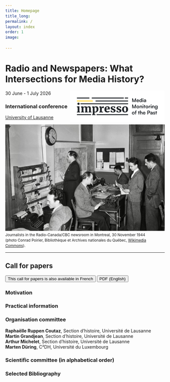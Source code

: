 ```yaml
---
title: Homepage
title_long: 
permalink: /
layout: index
order: 1
image: 

---
```


# Radio and Newspapers: What Intersections for Media History?
<img src="images/impresso.png" alt="image" width="300" height="auto" align="right">
30 June - 1 July 2026

### International conference
[University of Lausanne](https://impresso.github.io/radio-and-newspapers-conference/practical)

![Radio and Newspapers Conference](images/radio_and_newspapers_conference_2026.jpg)
<small>Journalists in the Radio-Canada/CBC newsroom in Montreal, 30 November 1944<br>(photo Conrad Poirier, Bibliothèque et Archives nationales du Québec, [Wikimedia Commons](https://commons.wikimedia.org/wiki/File:CBC_journalists_in_Montreal.jpg)).</small>

<hr>

## Call for papers
<button class="button button1" onclick="window.location.href='https://impresso.github.io/radio-and-newspapers-conference/fr';">This call for papers is also available in French</button> <button class="button button1" onclick="window.location.href='files/xxxx.pdf';">PDF (English)</button>

### Motivation

### Practical information

### Organisation committee
**Raphaëlle Ruppen Coutaz**, Section d’histoire, Université de Lausanne<br>
**Martin Grandjean**, Section d’histoire, Université de Lausanne<br>
**Arthur Michelet**, Section d’histoire, Université de Lausanne<br>
**Marten Düring**, C²DH, Université du Luxembourg<br>

### Scientific committee (in alphabetical order)

### Selected Bibliography

